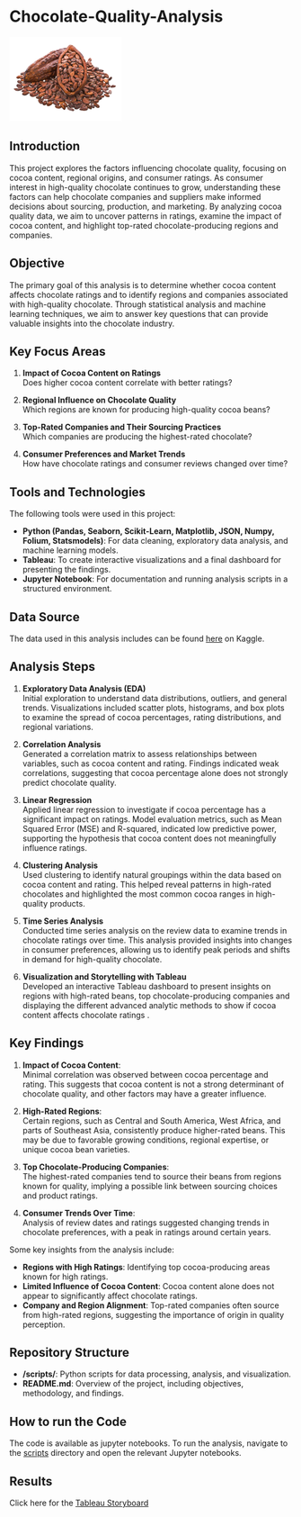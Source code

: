 # Chocolate-Quality-Analysis
<img src="https://github.com/LenaHofb/Chocolate-Quality-Analysis/blob/main/Cocoa-Beans-PNG-Image.png" alt="Project Logo" width="200" height="150"/>


## Introduction
This project explores the factors influencing chocolate quality, focusing on cocoa content, regional origins, and consumer ratings. As consumer interest in high-quality chocolate continues to grow, understanding these factors can help chocolate companies and suppliers make informed decisions about sourcing, production, and marketing. By analyzing cocoa quality data, we aim to uncover patterns in ratings, examine the impact of cocoa content, and highlight top-rated chocolate-producing regions and companies.

## Objective
The primary goal of this analysis is to determine whether cocoa content affects chocolate ratings and to identify regions and companies associated with high-quality chocolate. Through statistical analysis and machine learning techniques, we aim to answer key questions that can provide valuable insights into the chocolate industry.

## Key Focus Areas
1. **Impact of Cocoa Content on Ratings**  
   Does higher cocoa content correlate with better ratings? 

2. **Regional Influence on Chocolate Quality**  
   Which regions are known for producing high-quality cocoa beans?

3. **Top-Rated Companies and Their Sourcing Practices**  
   Which companies are producing the highest-rated chocolate?

4. **Consumer Preferences and Market Trends**  
   How have chocolate ratings and consumer reviews changed over time? 

## Tools and Technologies
The following tools were used in this project:
- **Python (Pandas, Seaborn, Scikit-Learn, Matplotlib, JSON, Numpy, Folium, Statsmodels)**: For data cleaning, exploratory data analysis, and machine learning models.
- **Tableau**: To create interactive visualizations and a final dashboard for presenting the findings.
- **Jupyter Notebook**: For documentation and running analysis scripts in a structured environment.

## Data Source
The data used in this analysis includes can be found [here](https://www.kaggle.com/datasets/rtatman/chocolate-bar-ratings) on Kaggle.

## Analysis Steps
1. **Exploratory Data Analysis (EDA)**  
   Initial exploration to understand data distributions, outliers, and general trends. Visualizations included scatter plots, histograms, and box plots to examine the spread of cocoa percentages, rating distributions, and regional variations.

2. **Correlation Analysis**  
   Generated a correlation matrix to assess relationships between variables, such as cocoa content and rating. Findings indicated weak correlations, suggesting that cocoa percentage alone does not strongly predict chocolate quality.

3. **Linear Regression**  
   Applied linear regression to investigate if cocoa percentage has a significant impact on ratings. Model evaluation metrics, such as Mean Squared Error (MSE) and R-squared, indicated low predictive power, supporting the hypothesis that cocoa content does not meaningfully influence ratings.

4. **Clustering Analysis**  
   Used clustering to identify natural groupings within the data based on cocoa content and rating. This helped reveal patterns in high-rated chocolates and highlighted the most common cocoa ranges in high-quality products.

5. **Time Series Analysis**  
   Conducted time series analysis on the review data to examine trends in chocolate ratings over time. This analysis provided insights into changes in consumer preferences, allowing us to identify peak periods and shifts in demand for high-quality chocolate.

6. **Visualization and Storytelling with Tableau**  
   Developed an interactive Tableau dashboard to present insights on regions with high-rated beans, top chocolate-producing companies and displaying the different advanced analytic methods to show if cocoa content affects chocolate ratings .

## Key Findings
1. **Impact of Cocoa Content**:  
   Minimal correlation was observed between cocoa percentage and rating. This suggests that cocoa content is not a strong determinant of chocolate quality, and other factors may have a greater influence.

2. **High-Rated Regions**:  
   Certain regions, such as Central and South America, West Africa, and parts of Southeast Asia, consistently produce higher-rated beans. This may be due to favorable growing conditions, regional expertise, or unique cocoa bean varieties.

3. **Top Chocolate-Producing Companies**:  
   The highest-rated companies tend to source their beans from regions known for quality, implying a possible link between sourcing choices and product ratings.

4. **Consumer Trends Over Time**:  
   Analysis of review dates and ratings suggested changing trends in chocolate preferences, with a peak in ratings around certain years.

   
Some key insights from the analysis include:
- **Regions with High Ratings**: Identifying top cocoa-producing areas known for high ratings.
- **Limited Influence of Cocoa Content**: Cocoa content alone does not appear to significantly affect chocolate ratings.
- **Company and Region Alignment**: Top-rated companies often source from high-rated regions, suggesting the importance of origin in quality perception.

## Repository Structure
- **/scripts/**: Python scripts for data processing, analysis, and visualization.
- **README.md**: Overview of the project, including objectives, methodology, and findings.

## How to run the Code
The code is available as jupyter notebooks. To run the analysis, navigate to the [scripts](./scripts) directory and open the relevant Jupyter notebooks.


## Results
Click here for the [Tableau Storyboard](https://public.tableau.com/app/profile/magdalena.hofbauer/viz/ChocolateQualityAnalysis/ChocolateBarAnalysis)
